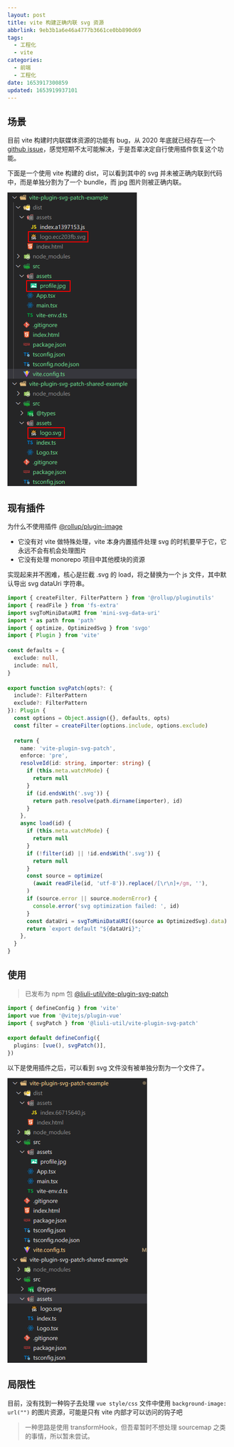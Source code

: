 ```yaml
---
layout: post
title: vite 构建正确内联 svg 资源
abbrlink: 9eb3b1a6e46a4777b3661ce0bb890d69
tags:
  - 工程化
  - vite
categories:
  - 前端
  - 工程化
date: 1653917300859
updated: 1653919937101
---
```


## 场景

目前 vite 构建时内联媒体资源的功能有 bug，从 2020 年底就已经存在一个 [github issue](https://github.com/vitejs/vite/issues/1204)，感觉短期不太可能解决，于是吾辈决定自行使用插件恢复这个功能。

下面是一个使用 vite 构建的 dist，可以看到其中的 svg 并未被正确内联到代码中，而是单独分割为了一个 bundle，而 jpg 图片则被正确内联。

![1653919149233](/resources/96c0e9443b0d476cb48d81a8c0a25f1f.png)

## 现有插件

为什么不使用插件 [@rollup/plugin-image](https://github.com/rollup/plugins/tree/master/packages/image)

- 它没有对 vite 做特殊处理，vite 本身内置插件处理 svg 的时机要早于它，它永远不会有机会处理图片
- 它没有处理 monorepo 项目中其他模块的资源

实现起来并不困难，核心是拦截 .svg 的 load，将之替换为一个 js 文件，其中默认导出 svg dataUri 字符串。

```ts
import { createFilter, FilterPattern } from '@rollup/pluginutils'
import { readFile } from 'fs-extra'
import svgToMiniDataURI from 'mini-svg-data-uri'
import * as path from 'path'
import { optimize, OptimizedSvg } from 'svgo'
import { Plugin } from 'vite'

const defaults = {
  exclude: null,
  include: null,
}

export function svgPatch(opts?: {
  include?: FilterPattern
  exclude?: FilterPattern
}): Plugin {
  const options = Object.assign({}, defaults, opts)
  const filter = createFilter(options.include, options.exclude)

  return {
    name: 'vite-plugin-svg-patch',
    enforce: 'pre',
    resolveId(id: string, importer: string) {
      if (this.meta.watchMode) {
        return null
      }
      if (id.endsWith('.svg')) {
        return path.resolve(path.dirname(importer), id)
      }
    },
    async load(id) {
      if (this.meta.watchMode) {
        return null
      }
      if (!filter(id) || !id.endsWith('.svg')) {
        return null
      }
      const source = optimize(
        (await readFile(id, 'utf-8')).replace(/[\r\n]+/gm, ''),
      )
      if (source.error || source.modernError) {
        console.error('svg optimization failed: ', id)
      }
      const dataUri = svgToMiniDataURI((source as OptimizedSvg).data)
      return `export default "${dataUri}";`
    },
  }
}
```

## 使用

> 已发布为 npm 包 [@liuli-util/vite-plugin-svg-patch](https://npmjs.com/@liuli-util/vite-plugin-svg-patch)

```ts
import { defineConfig } from 'vite'
import vue from '@vitejs/plugin-vue'
import { svgPatch } from '@liuli-util/vite-plugin-svg-patch'

export default defineConfig({
  plugins: [vue(), svgPatch()],
})
```

以下是使用插件之后，可以看到 svg 文件没有被单独分割为一个文件了。

![1653919908486](/resources/f71f59c5dc304863928734a1ed0a281c.png)

## 局限性

目前，没有找到一种钩子去处理 `vue style/css` 文件中使用 `background-image: url("")` 的图片资源，可能是只有 vite 内部才可以访问的钩子吧

> 一种思路是使用 transformHook，但吾辈暂时不想处理 sourcemap 之类的事情，所以暂未尝试。

